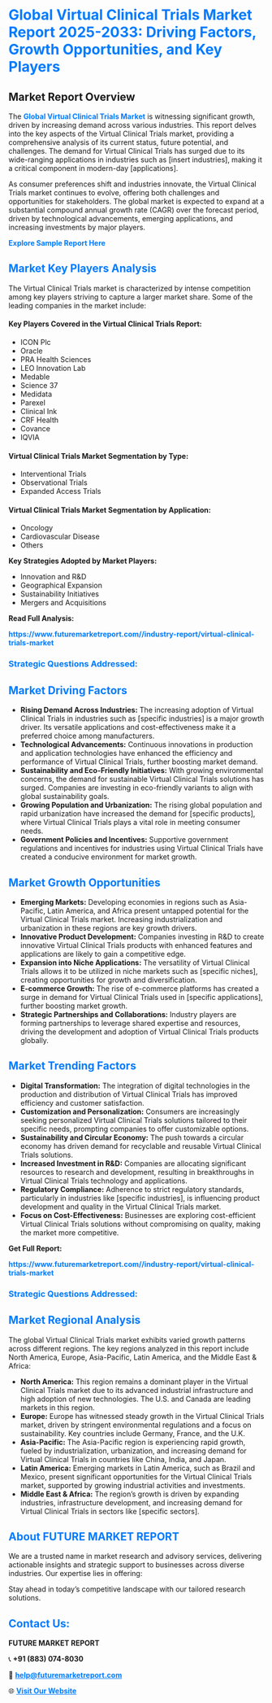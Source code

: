 <h1 style="color: #007BFF;">Global Virtual Clinical Trials Market Report 2025-2033: Driving Factors, Growth Opportunities, and Key Players</h1>

<section id="overview">
<h2>Market Report Overview</h2>
<p>The <a href="https://www.futuremarketreport.com//industry-report/virtual-clinical-trials-market" style="color: #007BFF; text-decoration: none;"><strong>Global Virtual Clinical Trials Market</strong></a> is witnessing significant growth, driven by increasing demand across various industries. This report delves into the key aspects of the Virtual Clinical Trials market, providing a comprehensive analysis of its current status, future potential, and challenges. The demand for Virtual Clinical Trials has surged due to its wide-ranging applications in industries such as [insert industries], making it a critical component in modern-day [applications].</p>
<p>As consumer preferences shift and industries innovate, the Virtual Clinical Trials market continues to evolve, offering both challenges and opportunities for stakeholders. The global market is expected to expand at a substantial compound annual growth rate (CAGR) over the forecast period, driven by technological advancements, emerging applications, and increasing investments by major players.</p>
</section>

<section id="overview">
<p><a href="https://www.futuremarketreport.com//request-sample/reportId=79923" style="color: #007BFF; text-decoration: none;"><strong>Explore Sample Report Here</strong></a></p>
</section>

<section id="key-players">
<h2 style="color: #007BFF;">Market Key Players Analysis</h2>
<p>The Virtual Clinical Trials market is characterized by intense competition among key players striving to capture a larger market share. Some of the leading companies in the market include:</p>
<h4>Key Players Covered in the Virtual Clinical Trials Report:</h4>
<ul><li>ICON Plc</li><li>Oracle</li><li>PRA Health Sciences</li><li>LEO Innovation Lab</li><li>Medable</li><li>Science 37</li><li>Medidata</li><li>Parexel</li><li>Clinical Ink</li><li>CRF Health</li><li>Covance</li><li>IQVIA</li></ul>
<h4>Virtual Clinical Trials Market Segmentation by Type:</h4>
<ul><li>Interventional Trials</li><li>Observational Trials</li><li>Expanded Access Trials</li></ul>

<h4>Virtual Clinical Trials Market Segmentation by Application:</h4>
<ul><li>Oncology</li><li>Cardiovascular Disease</li><li>Others</li></ul>
<p><strong>Key Strategies Adopted by Market Players:</strong></p>
<ul>
<li>Innovation and R&D</li>
<li>Geographical Expansion</li>
<li>Sustainability Initiatives</li>
<li>Mergers and Acquisitions</li>
</ul>
</section>

<section>
<p><strong>Read Full Analysis: </strong></p><a href="https://www.futuremarketreport.com//industry-report/virtual-clinical-trials-market" style="color: #007BFF; text-decoration: none;"><strong>https://www.futuremarketreport.com//industry-report/virtual-clinical-trials-market</strong></a>
<h3 style="color: #007BFF;">Strategic Questions Addressed:</h3>
</section>

<section id="driving-factors">
<h2 style="color: #007BFF;">Market Driving Factors</h2>
<ul>
<li><strong>Rising Demand Across Industries:</strong> The increasing adoption of Virtual Clinical Trials in industries such as [specific industries] is a major growth driver. Its versatile applications and cost-effectiveness make it a preferred choice among manufacturers.</li>
<li><strong>Technological Advancements:</strong> Continuous innovations in production and application technologies have enhanced the efficiency and performance of Virtual Clinical Trials, further boosting market demand.</li>
<li><strong>Sustainability and Eco-Friendly Initiatives:</strong> With growing environmental concerns, the demand for sustainable Virtual Clinical Trials solutions has surged. Companies are investing in eco-friendly variants to align with global sustainability goals.</li>
<li><strong>Growing Population and Urbanization:</strong> The rising global population and rapid urbanization have increased the demand for [specific products], where Virtual Clinical Trials plays a vital role in meeting consumer needs.</li>
<li><strong>Government Policies and Incentives:</strong> Supportive government regulations and incentives for industries using Virtual Clinical Trials have created a conducive environment for market growth.</li>
</ul>
</section>

<section id="growth-opportunities">
<h2 style="color: #007BFF;">Market Growth Opportunities</h2>
<ul>
<li><strong>Emerging Markets:</strong> Developing economies in regions such as Asia-Pacific, Latin America, and Africa present untapped potential for the Virtual Clinical Trials market. Increasing industrialization and urbanization in these regions are key growth drivers.</li>
<li><strong>Innovative Product Development:</strong> Companies investing in R&D to create innovative Virtual Clinical Trials products with enhanced features and applications are likely to gain a competitive edge.</li>
<li><strong>Expansion into Niche Applications:</strong> The versatility of Virtual Clinical Trials allows it to be utilized in niche markets such as [specific niches], creating opportunities for growth and diversification.</li>
<li><strong>E-commerce Growth:</strong> The rise of e-commerce platforms has created a surge in demand for Virtual Clinical Trials used in [specific applications], further boosting market growth.</li>
<li><strong>Strategic Partnerships and Collaborations:</strong> Industry players are forming partnerships to leverage shared expertise and resources, driving the development and adoption of Virtual Clinical Trials products globally.</li>
</ul>
</section>

<section id="trending-factors">
<h2 style="color: #007BFF;">Market Trending Factors</h2>
<ul>
<li><strong>Digital Transformation:</strong> The integration of digital technologies in the production and distribution of Virtual Clinical Trials has improved efficiency and customer satisfaction.</li>
<li><strong>Customization and Personalization:</strong> Consumers are increasingly seeking personalized Virtual Clinical Trials solutions tailored to their specific needs, prompting companies to offer customizable options.</li>
<li><strong>Sustainability and Circular Economy:</strong> The push towards a circular economy has driven demand for recyclable and reusable Virtual Clinical Trials solutions.</li>
<li><strong>Increased Investment in R&D:</strong> Companies are allocating significant resources to research and development, resulting in breakthroughs in Virtual Clinical Trials technology and applications.</li>
<li><strong>Regulatory Compliance:</strong> Adherence to strict regulatory standards, particularly in industries like [specific industries], is influencing product development and quality in the Virtual Clinical Trials market.</li>
<li><strong>Focus on Cost-Effectiveness:</strong> Businesses are exploring cost-efficient Virtual Clinical Trials solutions without compromising on quality, making the market more competitive.</li>
</ul>
</section>

<section>
<p><strong>Get Full Report: </strong></p><a href="https://www.futuremarketreport.com//industry-report/virtual-clinical-trials-market" style="color: #007BFF; text-decoration: none;"><strong>https://www.futuremarketreport.com//industry-report/virtual-clinical-trials-market</strong></a>
<h3 style="color: #007BFF;">Strategic Questions Addressed:</h3>
</section>


<section id="regional-analysis">
<h2 style="color: #007BFF;">Market Regional Analysis</h2>
<p>The global Virtual Clinical Trials market exhibits varied growth patterns across different regions. The key regions analyzed in this report include North America, Europe, Asia-Pacific, Latin America, and the Middle East & Africa:</p>
<ul>
<li><strong>North America:</strong> This region remains a dominant player in the Virtual Clinical Trials market due to its advanced industrial infrastructure and high adoption of new technologies. The U.S. and Canada are leading markets in this region.</li>
<li><strong>Europe:</strong> Europe has witnessed steady growth in the Virtual Clinical Trials market, driven by stringent environmental regulations and a focus on sustainability. Key countries include Germany, France, and the U.K.</li>
<li><strong>Asia-Pacific:</strong> The Asia-Pacific region is experiencing rapid growth, fueled by industrialization, urbanization, and increasing demand for Virtual Clinical Trials in countries like China, India, and Japan.</li>
<li><strong>Latin America:</strong> Emerging markets in Latin America, such as Brazil and Mexico, present significant opportunities for the Virtual Clinical Trials market, supported by growing industrial activities and investments.</li>
<li><strong>Middle East & Africa:</strong> The region’s growth is driven by expanding industries, infrastructure development, and increasing demand for Virtual Clinical Trials in sectors like [specific sectors].</li>
</ul>
</section>

<footer>
<h2 style="color: #007BFF;">About FUTURE MARKET REPORT</h2>
<p>We are a trusted name in market research and advisory services, delivering actionable insights and strategic support to businesses across diverse industries. Our expertise lies in offering:</p>

<p>Stay ahead in today’s competitive landscape with our tailored research solutions.</p>

<h2 style="color: #007BFF;">Contact Us:</h2>
<p><strong>FUTURE MARKET REPORT</strong></p>
<p>📞 <strong>+91 (883) 074-8030</strong></p>
<p>📧 <strong><a href="mailto:help@futuremarketreport.com" style="color: #007BFF;">help@futuremarketreport.com</a></strong></p>
<p>🌐 <strong><a href="https://www.futuremarketreport.com/" style="color: #007BFF;">Visit Our Website</a></strong></p>
</footer>